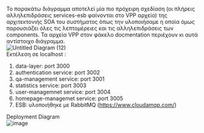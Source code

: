 Το παρακάτω διάγραμμα αποτελεί μία πιο πρόχειρη σχεδίαση (οι πλήρεις αλληλεπιδράσεις services-esb φαίνονται στο VPP αρχείο) της αρχιτεκτονιής SOA του συστήματος όπως την υλοποιήσαμε η οποία όμως παρουσιάζει όλες τις λεπτομέρειες και τις αλληλεπιδράσεις των components. Τα αρχεία VPP στον φάκελο docmentation περιέχουν κι αυτά αντίστοιχο διάγραμμα.<br>
![Untitled Diagram (12)](https://user-images.githubusercontent.com/63153771/127747754-ec739d16-c72a-4f6b-940d-2cd9cbe4f4ce.png)
<br>
Εκτέλεση σε localhost : <br>
1) data-layer: port 3000
2) authentication service: port 3002
3) qa-management service: port 3001
4) statistics service: port 3003
5) user-managemnet service: port 3004
6) homepage-managemet service: port 3005
7) ESB: υλοποιήθηκε με RabbitMQ  (https://www.cloudamqp.com/)

Deployment Diagram <br>
![image](https://user-images.githubusercontent.com/63153771/127749705-5cfff830-0036-4c61-b5b9-b82de89ece2f.png)
